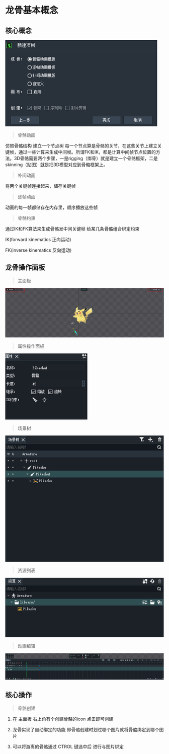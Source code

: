# 龙骨基本概念

## 核心概念

![概念](./img/concepts.png)

> 骨骼动画

仿照骨骼结构 建立一个节点树 每一个节点算是骨骼的关节，在这些关节上建立关键帧，通过一些计算来生成中间帧。所谓FK和IK，都是计算中间帧节点位置的方法。3D骨骼需要两个步骤，一是rigging（绑骨）就是建立一个骨骼框架，二是skinning（贴图）就是把3D模型对应到骨骼框架上。

> 补间动画

将两个关键帧连接起来，储存关键帧

> 逐帧动画

动画的每一帧都储存在内存里，顺序播放这些帧

> 骨骼约束

通过IK和FK算法来生成骨骼发中间关键帧 给某几条骨骼组合绑定约束

IK(forward kinematics 正向运动)

FK(inverse kinematics 反向运动)



## 龙骨操作面板

> 主面板

![主面板和操作边界icon](./img/main.png)

> 属性操作面板

![属性操作面板](./img/attribute.png)

> 场景树

![场景树](./img/scene.png)

> 资源列表

![资源列表](./img/source.png)

> 动画编辑

![动画编辑](./img/animation.png)

## 核心操作

> 骨骼创建

1. 在 主面板 右上角有个创建骨骼的icon 点击即可创建

2. 龙骨实现了自动绑定的功能 即骨骼创建时划过哪个图片就将骨骼绑定到哪个图片

3. 可以将游离的骨骼通过 CTROL 键选中后 进行与图片绑定